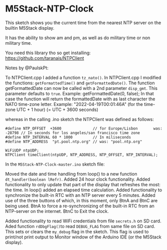 # M5Stack-NTP-Clock

This sketch shows you the current time from the nearest NTP server on the builtin M5Stack display.

It has the ability to show am and pm, as well as do military time or non military time.

You need this library tho so get installing: https://github.com/taranais/NTPClient

Notes by @PaulskPt:

To NTPClient.cpp I added a function ```tz_nato()```. 
In NTPClient.cpp I modified the functions: ```getFormattedTime()``` and ```getFormattedDate()```.
The function getFormattedDate can now be called with a 2nd parameter ```disp_gmt```. This parameter defaults to ```true```.
Example: getFormattedDate(0, false);
In that case the function will return the formattedDate with as last character the NATO time-zone letter. 
Example: "2022-04-19T00:01:46A" (for the time-zone UTC + 1 hour) (= UTC + 3600 seconds)

whereas in the calling .ino sketch the NTPClient was defined as follows:
```
#define NTP_OFFSET  +3600              // for Europe/Lisbon       was: -28798 // In seconds for los angeles/san francisco time zone
#define NTP_INTERVAL 60 * 1000         // In miliseconds
#define NTP_ADDRESS  "pt.pool.ntp.org" // was: "pool.ntp.org"

WiFiUDP ntpUDP;
NTPClient timeClient(ntpUDP, NTP_ADDRESS, NTP_OFFSET, NTP_INTERVAL);
```
In the ```M5Stack-NTP-Clock-master.ino``` sketch file:

Moved the date and time handling from loop() to a new function ```dt_handler(boolean lRefr)```.
Added 24 hour clock functionality.
Added functionality to only update that part of the display that refreshes the most: the time.
In loop() added an elapsed time calculation. 
Added functionality to synchronize the built-in RTC with an NTP server every 5 minutes.
Added use of the three buttons of which, in this moment, only BtnA and BtnC are being used.
BtnA to force a re-synchronizing of the built-in RTC from an NTP-server on the internet.
BtnC to Exit the clock.

Added functionality to read WiFi credentials from file ```secrets.h``` on SD card.
Aded function ```rdDbgFlag()```to read ```DEBUG_FLAG``` from same file on SD card. This sets or clears the ```my_debug``` flag in the sketch. This flag is used to print/not print output to Monitor window of the Arduino IDE (or the M5Stack display).

